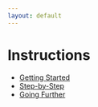 ```yaml
---
layout: default
---
```


# Instructions

<nav>
    <ul>
        <li><a href="getting-started.html">Getting Started</a></li>
        <li><a href="step-by-step.html">Step-by-Step</a></li>
        <li><a href="going-further.html">Going Further</a></li>
    </ul>
</nav>